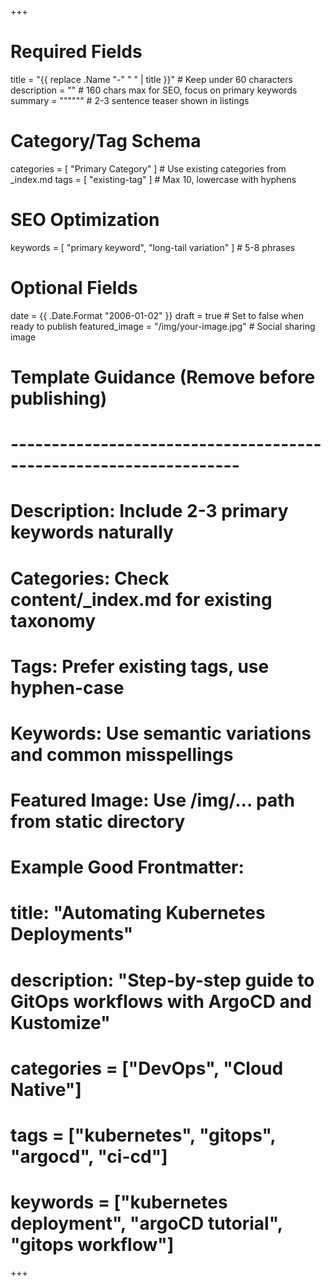 +++ 
# Required Fields
title = "{{ replace .Name "-" " " | title }}"  # Keep under 60 characters
description = ""  # 160 chars max for SEO, focus on primary keywords
summary = """"""  # 2-3 sentence teaser shown in listings

# Category/Tag Schema
categories = [ "Primary Category" ]  # Use existing categories from _index.md
tags = [ "existing-tag" ]  # Max 10, lowercase with hyphens

# SEO Optimization
keywords = [ "primary keyword", "long-tail variation" ]  # 5-8 phrases

# Optional Fields
date = {{ .Date.Format "2006-01-02" }}
draft = true  # Set to false when ready to publish
featured_image = "/img/your-image.jpg"  # Social sharing image

# Template Guidance (Remove before publishing)
# ------------------------------------------------------------------
# Description: Include 2-3 primary keywords naturally
# Categories: Check content/_index.md for existing taxonomy
# Tags: Prefer existing tags, use hyphen-case
# Keywords: Use semantic variations and common misspellings
# Featured Image: Use /img/... path from static directory
# 
# Example Good Frontmatter:
# title: "Automating Kubernetes Deployments"
# description: "Step-by-step guide to GitOps workflows with ArgoCD and Kustomize"
# categories = ["DevOps", "Cloud Native"]
# tags = ["kubernetes", "gitops", "argocd", "ci-cd"]
# keywords = ["kubernetes deployment", "argoCD tutorial", "gitops workflow"]
+++
